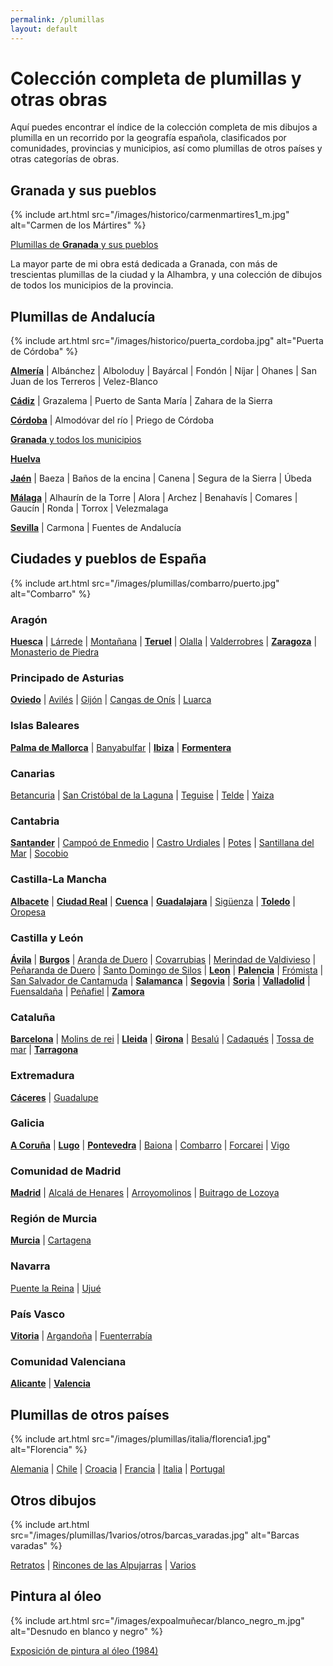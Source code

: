 ```yaml
---
permalink: /plumillas
layout: default
---
```

# Colección completa de plumillas y otras obras
Aquí puedes encontrar el índice de la colección completa de mis dibujos a plumilla en un recorrido por la geografía española, clasificados por comunidades, provincias y municipios, así como plumillas de otros países y otras categorías de obras.

## Granada y sus pueblos

{% include art.html src="/images/historico/carmenmartires1_m.jpg" alt="Carmen de los Mártires" %}

[Plumillas de __Granada__ y sus pueblos](/plumillas/granada)

La mayor parte de mi obra está dedicada a Granada, con más de trescientas plumillas de la ciudad y la Alhambra, y una colección de dibujos de todos los municipios de la provincia.

## Plumillas de Andalucía

{% include art.html src="/images/historico/puerta_cordoba.jpg" alt="Puerta de Córdoba" %}

__[Almería](/plumillas/andalucia/almeria/almeria)__
 | Albánchez
 | Alboloduy
 | Bayárcal
 | Fondón
 | Níjar
 | Ohanes
 | San Juan de los Terreros
 | Velez-Blanco

__[Cádiz](/plumillas/andalucia/cadiz/cadiz)__
 | Grazalema
 | Puerto de Santa María
 | Zahara de la Sierra

__[Córdoba](/plumillas/andalucia/cordoba/cordoba)__
 | Almodóvar del río
 | Priego de Córdoba

[__Granada__ y todos los municipios](/plumillas/granada)

__[Huelva](/plumillas/andalucia/huelva/huelva)__

__[Jaén](/plumillas/andalucia/jaen/jaen)__
 | Baeza
 | Baños de la encina
 | Canena
 | Segura de la Sierra
 | Úbeda

__[Málaga](/plumillas/andalucia/malaga/malaga)__
 | Alhaurín de la Torre
 | Alora
 | Archez
 | Benahavís
 | Comares
 | Gaucín
 | Ronda
 | Torrox
 | Velezmalaga

__[Sevilla](/plumillas/andalucia/sevilla/sevilla)__
 | Carmona
 | Fuentes de Andalucía

## Ciudades y pueblos de España

{% include art.html src="/images/plumillas/combarro/puerto.jpg" alt="Combarro" %}

### Aragón
__[Huesca](/plumillas/aragon/huesca/huesca)__
 | [Lárrede](/plumillas/aragon/huesca/larrede)
 | [Montañana](/plumillas/aragon/huesca/montanana)
 | __[Teruel](/plumillas/aragon/teruel/teruel)__
 | [Olalla](/plumillas/aragon/teruel/olalla)
 | [Valderrobres](/plumillas/aragon/teruel/valderrobres)
 | __[Zaragoza](/plumillas/aragon/zaragoza/zaragoza)__
 | [Monasterio de Piedra](/plumillas/aragon/zaragoza/monasterio-de-piedra)

### Principado de Asturias
__[Oviedo](/plumillas/asturias/oviedo)__
 | [Avilés](/plumillas/asturias/aviles)
 | [Gijón](/plumillas/asturias/gijon)
 | [Cangas de Onís](/plumillas/asturias/cangas-de-onis)
 | [Luarca](/plumillas/asturias/luarca)

### Islas Baleares
 __[Palma de Mallorca](/plumillas/baleares/mallorca/palma)__
  | [Banyabulfar](/plumillas/baleares/mallorca/banyabulfar)
  | __[Ibiza](/plumillas/baleares/ibiza/ibiza)__
  | __[Formentera](/plumillas/baleares/formentera/formentera)__

### Canarias
[Betancuria](/plumillas/canarias/fuerteventura/betancuria)
 | [San Cristóbal de la Laguna](/plumillas/canarias/tenerife/san-cristobal-laguna)
 | [Teguise](/plumillas/canarias/lanzarote/teguise)
 | [Telde](/plumillas/canarias/gran-canaria/telde)
 | [Yaiza](/plumillas/canarias/lanzarote/yaiza)

### Cantabria
__[Santander](/plumillas/cantabria/santander)__
 | [Campoó de Enmedio](/plumillas/cantabria/campoo-de-enmedio)
 | [Castro Urdiales](/plumillas/cantabria/castro-uridales)
 | [Potes](/plumillas/cantabria/potes)
 | [Santillana del Mar](/plumillas/cantabria/santillana-del-mar)
 | [Socobio](/plumillas/cantabria/socobio)

### Castilla-La Mancha
__[Albacete](/plumillas/castilla-la-mancha/albacete/albacete)__
 | __[Ciudad Real](/plumillas/castilla-la-mancha/ciudad-real/ciudad-real)__
 | __[Cuenca](/plumillas/castilla-la-mancha/cuenca/cuenca)__
 | __[Guadalajara](/plumillas/castilla-la-mancha/guadalajara/guadalajara)__
 | [Sigüenza](/plumillas/castilla-la-mancha/guadalajara/siguenza)
 | __[Toledo](/plumillas/castilla-la-mancha/toledo/toledo)__
 | [Oropesa](/plumillas/castilla-la-mancha/toledo/oropesa)

### Castilla y León
 __[Ávila](/plumillas/castilla-leon/avila/avila)__
 | __[Burgos](/plumillas/castilla-leon/burgos/burgos)__
 | [Aranda de Duero](/plumillas/castilla-leon/burgos/aranda-de-duero)
 | [Covarrubias](/plumillas/castilla-leon/burgos/covarrubias)
 | [Merindad de Valdivieso](/plumillas/castilla-leon/burgos/merindad-de-valdivieso)
 | [Peñaranda de Duero](/plumillas/castilla-leon/burgos/penaranda-de-duero)
 | [Santo Domingo de Silos](/plumillas/castilla-leon/burgos/santo-domingo-silos)
 | __[Leon](/plumillas/castilla-leon/leon/leon)__
 | __[Palencia](/plumillas/castilla-leon/palencia/palencia)__
 | [Frómista](/plumillas/castilla-leon/palencia/fromista)
 | [San Salvador de Cantamuda](/plumillas/castilla-leon/palencia/san-salvador-cantamuda)
 | __[Salamanca](/plumillas/castilla-leon/salamanca/salamanca)__
 | __[Segovia](/plumillas/castilla-leon/segovia/segovia)__
 | __[Soria](/plumillas/castilla-leon/soria/soria)__
 | __[Valladolid](/plumillas/castilla-leon/valladolid/valladolid)__
 | [Fuensaldaña](/plumillas/castilla-leon/valladolid/fuensaldana)
 | [Peñafiel](/plumillas/castilla-leon/valladolid/penafiel)
 | __[Zamora](/plumillas/castilla-leon/zamora/zamora)__

### Cataluña
__[Barcelona](/plumillas/catalunya/barcelona/barcelona)__
 | [Molins de rei](/plumillas/catalunya/barcelona/molins-de-rei)
 | __[Lleida](/plumillas/catalunya/lleida/lleida)__
 | __[Girona](/plumillas/catalunya/girona/girona)__
 | [Besalú](/plumillas/catalunya/girona/besalu)
 | [Cadaqués](/plumillas/catalunya/girona/cadaques)
 | [Tossa de mar](/plumillas/catalunya/girona/tossa-de-mar)
 | __[Tarragona](/plumillas/catalunya/taragona/tarragona)__

### Extremadura
__[Cáceres](/plumillas/extremadura/caceres/caceres)__
 | [Guadalupe](/plumillas/extremadura/caceres/guadalupe)

### Galicia
__[A Coruña](/plumillas/galicia/a-coruna/a-coruna)__
 | __[Lugo](/plumillas/galicia/lugo/lugo)__
 | __[Pontevedra](/plumillas/galicia/pontevedra/pontevedra)__
 | [Baiona](/plumillas/galicia/pontevedra/baiona)
 | [Combarro](/plumillas/galicia/pontevedra/combarro)
 | [Forcarei](/plumillas/galicia/pontevedra/foncarei)
 | [Vigo](/plumillas/galicia/pontevedra/vigo)

### Comunidad de Madrid
__[Madrid](/plumillas/madrid/madrid)__
 | [Alcalá de Henares](/plumillas/madrid/alcala-de-henares)
 | [Arroyomolinos](/plumillas/madrid/arroyomolinos)
 | [Buitrago de Lozoya](/plumillas/madrid/buitrago-de-lozoya)

### Región de Murcia
 __[Murcia](/plumillas/murcia/murcia)__
  | [Cartagena](/plumillas/murcia/cartagena)

### Navarra
[Puente la Reina](/plumillas/navarra/puente-la-reina)
 | [Ujué](/plumillas/navarra-ujue)

### País Vasco
__[Vitoria](/plumillas/pais-vasco/alava/vitoria)__
  | [Argandoña](/plumillas/pais-vasco/alava/argandona)
  | [Fuenterrabía](/plumillas/pais-vasco/guipuzcoa/fuenterrabia)

### Comunidad Valenciana
__[Alicante](/plumillas/comunidad-valenciana/alicante/alicante)__
 | __[Valencia](/plumillas/comunidad-valenciana/valencia/valencia)__

## Plumillas de otros países

{% include art.html src="/images/plumillas/italia/florencia1.jpg" alt="Florencia" %}

[Alemania](/plumillas/alemania)
 | [Chile](/plumillas/chile)
 | [Croacia](/plumillas/croacia)
 | [Francia](/plumillas/francia)
 | [Italia](/plumillas/italia)
 | [Portugal](/plumillas/portugal)

## Otros dibujos

{% include art.html src="/images/plumillas/1varios/otros/barcas_varadas.jpg" alt="Barcas varadas" %}

[Retratos](/plumillas/retratos)
 | [Rincones de las Alpujarras](/plumillas/alpujarras)
 | [Varios](/plumillas/varios)


## Pintura al óleo

{% include art.html src="/images/expoalmuñecar/blanco_negro_m.jpg" alt="Desnudo en blanco y negro" %}

[Exposición de pintura al óleo (1984)](/expo-almuñecar)
